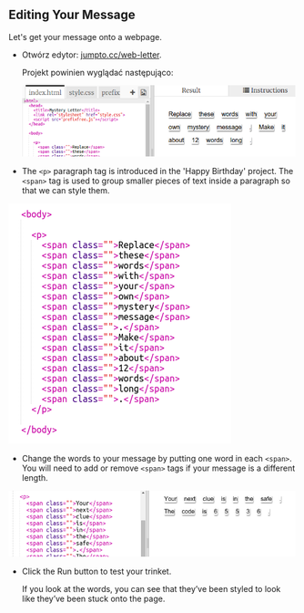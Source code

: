 ## Editing Your Message

Let's get your message onto a webpage.

+ Otwórz edytor: <a href="http://jumpto.cc/web-letter" target="_blank">jumpto.cc/web-letter</a>.
    
    Projekt powinien wyglądać następująco:
    
    ![zrzut ekranu](images/letter-starter.png)

+ The `<p>` paragraph tag is introduced in the 'Happy Birthday' project. The `<span>` tag is used to group smaller pieces of text inside a paragraph so that we can style them.

![zrzut ekranu](images/letter-placeholder.png)

+ Change the words to your message by putting one word in each `<span>`. You will need to add or remove `<span>` tags if your message is a different length. 

![zrzut ekranu](images/letter-message.png)

+ Click the Run button to test your trinket.
    
    If you look at the words, you can see that they’ve been styled to look like they’ve been stuck onto the page.